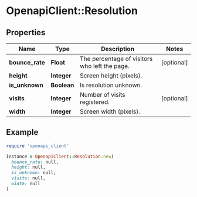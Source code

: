 # OpenapiClient::Resolution

## Properties

| Name | Type | Description | Notes |
| ---- | ---- | ----------- | ----- |
| **bounce_rate** | **Float** | The percentage of visitors who left the page. | [optional] |
| **height** | **Integer** | Screen height (pixels). |  |
| **is_unknown** | **Boolean** | Is resolution unknown. |  |
| **visits** | **Integer** | Number of visits registered. | [optional] |
| **width** | **Integer** | Screen width (pixels). |  |

## Example

```ruby
require 'openapi_client'

instance = OpenapiClient::Resolution.new(
  bounce_rate: null,
  height: null,
  is_unknown: null,
  visits: null,
  width: null
)
```

